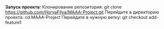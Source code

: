 **Запуск проекта:**
    Клонирование репозитория:           git clone https://github.com/HoryaFilya/MAAA-Project.git
    Перейдите в директорию проекта:     cd MAAA-Project
    Перейдите в нужную ветку:           git checkout add-feature1
